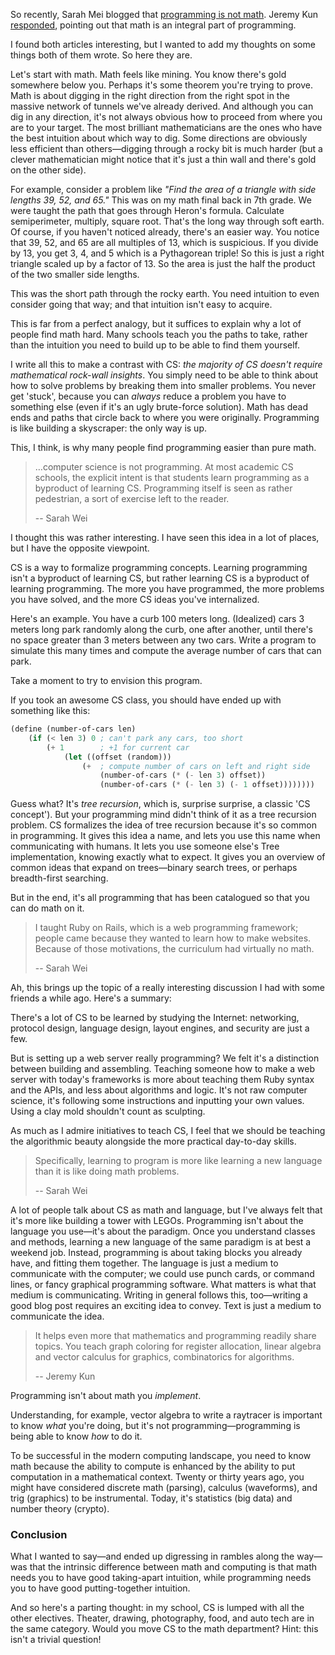 So recently, Sarah Mei blogged that [programming is not
math](http://www.sarahmei.com/blog/2014/07/15/programming-is-not-math/). Jeremy
Kun [responded](http://j2kun.svbtle.com/programming-is-not-math-huh), pointing
out that math is an integral part of programming.

I found both articles interesting, but I wanted to add my thoughts on some
things both of them wrote. So here they are.

Let's start with math. Math feels like mining. You know there's gold somewhere
below you. Perhaps it's some theorem you're trying to prove. Math is about
digging in the right direction from the right spot in the massive network of
tunnels we've already derived. And although you can dig in any direction, it's
not always obvious how to proceed from where you are to your target. The most
brilliant mathematicians are the ones who have the best intuition about which
way to dig. Some directions are obviously less efficient than others—digging
through a rocky bit is much harder (but a clever mathematician might notice
that it's just a thin wall and there's gold on the other side).

For example, consider a problem like *"Find the area of a triangle with side
lengths 39, 52, and 65."* This was on my math final back in 7th grade. We were
taught the path that goes through Heron's formula. Calculate semiperimeter,
multiply, square root. That's the long way through soft earth. Of course, if
you haven't noticed already, there's an easier way. You notice that 39, 52, and
65 are all multiples of 13, which is suspicious. If you divide by 13, you get
3, 4, and 5 which is a Pythagorean triple! So this is just a right triangle
scaled up by a factor of 13. So the area is just the half the product of the
two smaller side lengths.

This was the short path through the rocky earth. You need intuition to even
consider going that way; and that intuition isn't easy to acquire.

This is far from a perfect analogy, but it suffices to explain why a lot of
people find math hard. Many schools teach you the paths to take, rather than
the intuition you need to build up to be able to find them yourself.

I write all this to make a contrast with CS: *the majority of CS doesn't
require mathematical rock-wall insights*. You simply need to be able to think
about how to solve problems by breaking them into smaller problems. You never
get 'stuck', because you can *always* reduce a problem you have to something
else (even if it's an ugly brute-force solution). Math has dead ends and paths
that circle back to where you were originally. Programming is like building a
skyscraper: the only way is up.

This, I think, is why many people find programming easier than pure math.

> …computer science is not programming. At most academic CS schools, the
> explicit intent is that students learn programming as a byproduct of learning
> CS. Programming itself is seen as rather pedestrian, a sort of exercise left
> to the reader.
>
> -- Sarah Wei

I thought this was rather interesting. I have seen this idea in a lot of
places, but I have the opposite viewpoint.

CS is a way to formalize programming concepts. Learning programming isn't a
byproduct of learning CS, but rather learning CS is a byproduct of learning
programming. The more you have programmed, the more problems you have solved,
and the more CS ideas you've internalized.

Here's an example. You have a curb 100 meters long. (Idealized) cars 3 meters
long park randomly along the curb, one after another, until there's no space
greater than 3 meters between any two cars. Write a program to simulate this
many times and compute the average number of cars that can park.

Take a moment to try to envision this program.

If you took an awesome CS class, you should have ended up with something like this:

```scheme
(define (number-of-cars len)
    (if (< len 3) 0 ; can't park any cars, too short
        (+ 1        ; +1 for current car
            (let ((offset (random)))
                (+  ; compute number of cars on left and right side
                    (number-of-cars (* (- len 3) offset))
                    (number-of-cars (* (- len 3) (- 1 offset))))))))
```

Guess what? It's *tree recursion*, which is, surprise surprise, a classic 'CS
concept'). But your programming mind didn't think of it as a tree recursion
problem. CS formalizes the idea of tree recursion because it's so common in
programming. It gives this idea a name, and lets you use this name when
communicating with humans. It lets you use someone else's Tree implementation,
knowing exactly what to expect. It gives you an overview of common ideas that
expand on trees—binary search trees, or perhaps breadth-first searching.

But in the end, it's all programming that has been catalogued so that you can
do math on it.

> I taught Ruby on Rails, which is a web programming framework; people came
> because they wanted to learn how to make websites. Because of those
> motivations, the curriculum had virtually no math.
>
> -- Sarah Wei

Ah, this brings up the topic of a really interesting discussion I had with some
friends a while ago. Here's a summary:

There's a lot of CS to be learned by studying the Internet: networking,
protocol design, language design, layout engines, and security are just a few.

But is setting up a web server really programming? We felt it's a distinction
between building and assembling. Teaching someone how to make a web server with
today's frameworks is more about teaching them Ruby syntax and the APIs, and
less about algorithms and logic. It's not raw computer science, it's following
some instructions and inputting your own values. Using a clay mold shouldn't
count as sculpting.

As much as I admire initiatives to teach CS, I feel that we should be teaching
the algorithmic beauty alongside the more practical day-to-day skills.

> Specifically, learning to program is more like learning a new language than
> it is like doing math problems.
>
> -- Sarah Wei

A lot of people talk about CS as math and language, but I've always felt that
it's more like building a tower with LEGOs. Programming isn't about the
language you use—it's about the paradigm. Once you understand classes and
methods, learning a new language of the same paradigm is at best a weekend job.
Instead, programming is about taking blocks you already have, and fitting them
together. The language is just a medium to communicate with the computer; we
could use punch cards, or command lines, or fancy graphical programming
software. What matters is what that medium is communicating. Writing in general
follows this, too—writing a good blog post requires an exciting idea to convey.
Text is just a medium to communicate the idea.

> It helps even more that mathematics and programming readily share topics. You
> teach graph coloring for register allocation, linear algebra and vector
> calculus for graphics, combinatorics for algorithms.
>
> -- Jeremy Kun

Programming isn't about math you *implement*.

Understanding, for example, vector algebra to write a raytracer is important to
know *what* you're doing, but it's not programming—programming is being able to
know *how* to do it.

To be successful in the modern computing landscape, you need to know math
because the ability to compute is enhanced by the ability to put computation in
a mathematical context. Twenty or thirty years ago, you might have considered
discrete math (parsing), calculus (waveforms), and trig (graphics) to be
instrumental. Today, it's statistics (big data) and number theory (crypto).

### Conclusion

What I wanted to say—and ended up digressing in rambles along the way—was that
the intrinsic difference between math and computing is that math needs you to
have good taking-apart intuition, while programming needs you to have good
putting-together intuition.

And so here's a parting thought: in my school, CS is lumped with all the other
electives. Theater, drawing, photography, food, and auto tech are in the same
category. Would you move CS to the math department? Hint: this isn't a trivial
question!

